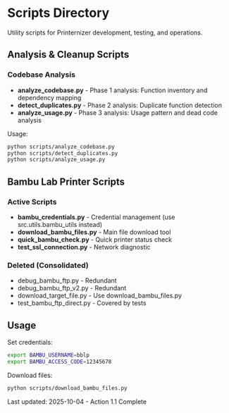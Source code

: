# Scripts Directory

Utility scripts for Printernizer development, testing, and operations.

## Analysis & Cleanup Scripts

### Codebase Analysis
- **analyze_codebase.py** - Phase 1 analysis: Function inventory and dependency mapping
- **detect_duplicates.py** - Phase 2 analysis: Duplicate function detection
- **analyze_usage.py** - Phase 3 analysis: Usage pattern and dead code analysis

Usage:
```bash
python scripts/analyze_codebase.py
python scripts/detect_duplicates.py
python scripts/analyze_usage.py
```

## Bambu Lab Printer Scripts

### Active Scripts
- **bambu_credentials.py** - Credential management (use src.utils.bambu_utils instead)
- **download_bambu_files.py** - Main file download tool
- **quick_bambu_check.py** - Quick printer status check
- **test_ssl_connection.py** - Network diagnostic

### Deleted (Consolidated)
- debug_bambu_ftp.py - Redundant
- debug_bambu_ftp_v2.py - Redundant
- download_target_file.py - Use download_bambu_files.py
- test_bambu_ftp_direct.py - Covered by tests

## Usage

Set credentials:
```bash
export BAMBU_USERNAME=bblp
export BAMBU_ACCESS_CODE=12345678
```

Download files:
```bash
python scripts/download_bambu_files.py
```

Last updated: 2025-10-04 - Action 1.1 Complete
